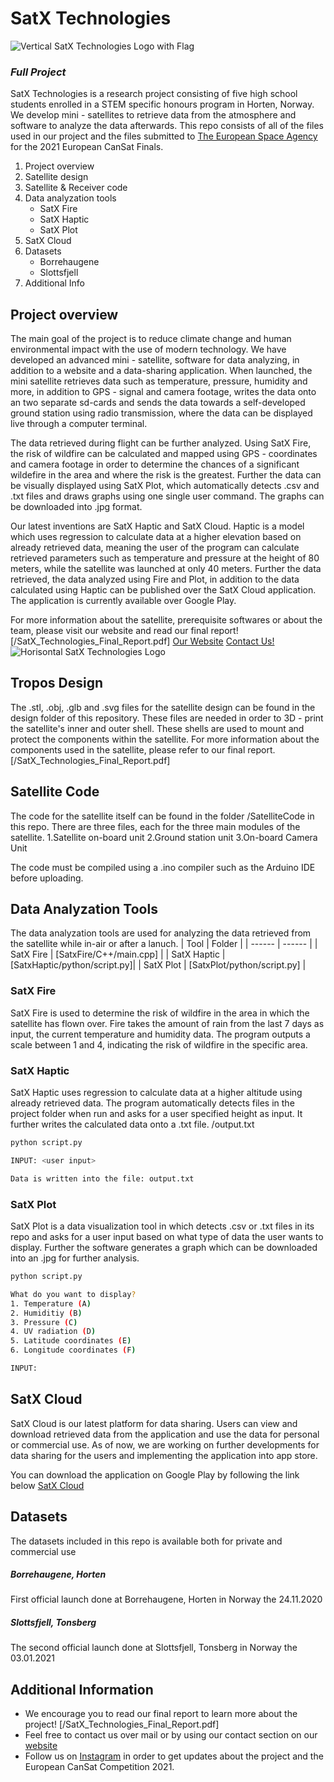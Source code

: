 # SatX Technologies 


![Vertical SatX Technologies Logo with Flag](/Images/SatX-Technologies-logo.png)

### _Full Project_

SatX Technologies is a research project consisting of five high school students enrolled in a STEM specific honours program in Horten, Norway. We develop mini - satellites to retrieve data from the atmosphere and software to analyze the data afterwards. This repo consists of all of the files used in our project and the files submitted to [The European Space Agency](https://www.esa.int/) for the 2021 European CanSat Finals. 

1.  Project overview
2.  Satellite design
3. Satellite & Receiver code
4.  Data analyzation tools
    * SatX Fire
    * SatX Haptic
    * SatX Plot
5.  SatX Cloud
6.  Datasets
    * Borrehaugene
    * Slottsfjell
7. Additional Info

## Project overview

The main goal of the project is to reduce climate change and human environmental impact with the use of modern technology. We have developed an advanced mini - satellite, software for data analyzing, in addition to a website and a data-sharing application. When launched, the mini satellite retrieves data such as temperature, pressure, humidity and more, in addition to GPS - signal and camera footage, writes the data onto an two separate sd-cards and sends the data towards a self-developed ground station using radio transmission, where the data can be displayed live through a computer terminal. 

The data retrieved during flight can be further analyzed. Using SatX Fire, the risk of wildfire can be calculated and mapped using GPS - coordinates and camera footage in order to determine the chances of a significant wildefire in the area and where the risk is the greatest. Further the data can be visually displayed using SatX Plot, which automatically detects .csv and .txt files and draws graphs using one single user command. The graphs can be downloaded into .jpg format. 

Our latest inventions are SatX Haptic and SatX Cloud. Haptic is a model which uses regression to calculate data at a higher elevation based on already retrieved data, meaning the user of the program can calculate retrieved parameters such as temperature and pressure at the height of 80 meters, while the satellite was launched at only 40 meters. Further the data retrieved, the data analyzed using Fire and Plot, in addition to the data calculated using Haptic can be published over the SatX Cloud application. The application is currently available over Google Play. 

For more information about the satellite, prerequisite softwares or about the team, please visit our website and read our final report! [/SatX_Technologies_Final_Report.pdf] 
[Our Website](http://satxnorway.com/)
[Contact Us!](mailto:satxnorway@gmail.com)
![Horisontal SatX Technologies Logo](/Images/textonly.png)

## Tropos Design
The .stl, .obj, .glb and .svg files for the satellite design can be found in the design folder of this repository. These files are needed in order to 3D - print the satellite's inner and outer shell. These shells are used to mount and protect the components within the satellite. For more information about the components used in the satellite, please refer to our final report. [/SatX_Technologies_Final_Report.pdf] 


## Satellite Code
The code for the satellite itself can be found in the folder /SatelliteCode in this repo. There are three files, each for the three main modules of the satellite. 
1.Satellite on-board unit
2.Ground station unit
3.On-board Camera Unit

The code must be compiled using a .ino compiler such as the Arduino IDE before uploading.

## Data Analyzation Tools
The data analyzation tools are used for analyzing the data retrieved from the satellite while in-air or after a lanuch. 
| Tool | Folder |
| ------ | ------ |
| SatX Fire | [SatxFire/C++/main.cpp] |
| SatX Haptic | [SatxHaptic/python/script.py]|
| SatX Plot | [SatxPlot/python/script.py] |

### SatX Fire
SatX Fire is used to determine the risk of wildfire in the area in which the satellite has flown over. Fire takes the amount of rain from the last 7 days as input, the current temperature and humidity data. The program outputs a scale between 1 and 4, indicating the risk of wildfire in the specific area. 


### SatX Haptic
SatX Haptic uses regression to calculate data at a higher altitude using already retrieved data. The program automatically detects files in the project folder when run and asks for a user specified height as input. It further writes the calculated data onto a .txt file. /output.txt

```sh
python script.py
```

```sh
INPUT: <user input>
```
```sh
Data is written into the file: output.txt
```

### SatX Plot
SatX Plot is a data visualization tool in which detects .csv or .txt files in its repo and asks for a user input based on what type of data the user wants to display. Further the software generates a graph which can be downloaded into an .jpg for further analysis.

```sh
python script.py
```

```sh
What do you want to display? 
1. Temperature (A) 
2. Humiditiy (B) 
3. Pressure (C) 
4. UV radiation (D)
5. Latitude coordinates (E) 
6. Longitude coordinates (F)

INPUT:
```

## SatX Cloud
SatX Cloud is our latest platform for data sharing. Users can view and download retrieved data from the application and use the data for personal or commercial use. As of now, we are working on further developments for data sharing for the users and implementing the application into app store.  

You can download the application on Google Play by following the link below
[SatX Cloud](https://play.google.com/store/apps/details?id=com.gmail.satxnorway.satx10&gl=NO)

## Datasets
The datasets included in this repo is available both for private and commercial use

##### Borrehaugene, Horten
First official launch done at Borrehaugene, Horten in Norway the 24.11.2020

##### Slottsfjell, Tonsberg
The second official launch done at Slottsfjell, Tonsberg in Norway the 03.01.2021


## Additional Information

- We encourage you to read our final report to learn more about the project! [/SatX_Technologies_Final_Report.pdf]
- Feel free to contact us over mail or by using our contact section on our [website](http://satxnorway.com/)
- Follow us on [Instagram](https://www.instagram.com/satx_norway/) in order to get updates about the project and the European CanSat Competition 2021.






